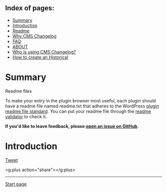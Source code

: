 Index of pages:
---------------

* [Summary](/README.md#Summary)
* [Introduction](/README.md#Introduction)
* [Readme](/READMEtxt.md)
* [Why CMS Changelog](/WHY.md)
* [FAQ](/FAQ.md)
* [ABOUT](/ABOUT.md)
* [Who is using CMS Changelog?](/USERS.md)
* [How to create an Historical](/HISTORICAL.md)


# <a name="Summary"></a>Summary
Readme files

To make your entry in the plugin browser most useful, each plugin should have a readme file named readme.txt that adheres to the WordPress [plugin readme file standard](https://wordpress.org/plugins/files/2016/06/readme.txt). You can put your readme file through the [readme validator](https://wordpress.org/plugins/developers/readme-validator/) to check it. 
  
**If you'd like to leave feedback, please [open an issue on GitHub](https://github.com/colomet/CMSchangelog/issues).**
  

# <a name="Introduction"></a>Introduction


   <a href="https://twitter.com/share" class="twitter-share-button" data-show-count="false">Tweet</a><script async src="//platform.twitter.com/widgets.js" charset="utf-8"></script>
   
   <script src="https://apis.google.com/js/platform.js" async defer></script>
   <g:plus action="share"></g:plus>
 
---



[Start page](./)
